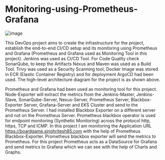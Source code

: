 # Monitoring-using-Prometheus-Grafana
![image](https://github.com/user-attachments/assets/955bd916-e816-4fde-9535-6fc2240ac04c)

This DevOps project aims to create the infrastructure for the project, establish the end-to-end CI/CD setup and its monitoring using Prometheus and Grafana (Prometheus and Grafana used as Monitoring Tool in this project). Jenkins was used as CI/CD Tool. For Code Quality check SonarQube, to keep the Artifacts Nexus and Maven was used as a Build Tool. Trivy was used as a Security Scanning tool, Docker Image was stored in ECR (Elastic Container Registry) and for deployment ArgoCD had been used. The high-level architecture diagram for the project is as shown above.

Prometheus and Grafana had been used as monitoring tool for this project. Node-Exporter will extract the metrics from the Jenkins-Master, Jenkins-Slave, SonarQube-Server, Nexus-Server, Prometheus Server, Blackbox-Exporter Server, Grafana-Server and EKS Cluster and send to the Prometheus Server. I had installed Blackbox Exporter on a different server and not on the Prometheus Server. Prometheus blackbox operator is used for endpoint monitoring (Synthetic Monitoring) across the protocol http, https, TCP and ICMP. In this project I am monitoring the Application URL https://boardgame.singhritesh85.com with the help of Prometheus Blackbox-Exporter. Prometheus blackbox exporter will send the metrics to Prometheus. For this project Prometheus acts as a DataSource for Grafana and send metrics to Grafana which we can see with the help of Charts and Graphs. 
